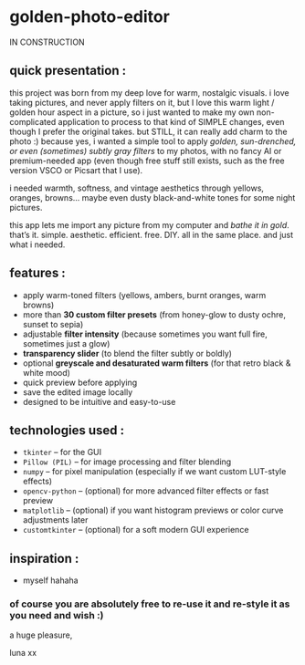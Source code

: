 # golden-photo-editor


IN CONSTRUCTION


## quick presentation :

this project was born from my deep love for warm, nostalgic visuals. i love taking pictures, and never apply filters on it, but I love this warm light / golden hour aspect in a picture,
so i just wanted to make my own non-complicated application to process to that kind of SIMPLE changes, even though I prefer the original takes.
but STILL, it can really add charm to the photo :)
because yes, i wanted a simple tool to apply *golden, sun-drenched, or even (sometimes) subtly gray filters* to my photos, with no fancy AI or premium-needed app (even though free stuff still exists, such as the free version VSCO or Picsart that I use). 

i needed warmth, softness, and vintage aesthetics through yellows, oranges, browns... maybe even dusty black-and-white tones for some night pictures.

this app lets me import any picture from my computer and *bathe it in gold*.  
that’s it. simple. aesthetic. efficient. free. DIY. all in the same place. and just what i needed.


## features :

- apply warm-toned filters (yellows, ambers, burnt oranges, warm browns)
- more than **30 custom filter presets** (from honey-glow to dusty ochre, sunset to sepia) 
- adjustable **filter intensity** (because sometimes you want full fire, sometimes just a glow)  
- **transparency slider** (to blend the filter subtly or boldly) 
- optional **greyscale and desaturated warm filters** (for that retro black & white mood)   
- quick preview before applying  
- save the edited image locally  
- designed to be intuitive and easy-to-use


## technologies used :

- `tkinter` – for the GUI  
- `Pillow (PIL)` – for image processing and filter blending  
- `numpy` – for pixel manipulation (especially if we want custom LUT-style effects)  
- `opencv-python` – (optional) for more advanced filter effects or fast preview  
- `matplotlib` – (optional) if you want histogram previews or color curve adjustments later  
- `customtkinter` – (optional) for a soft modern GUI experience


## inspiration :
- myself hahaha


### of course you are absolutely free to re-use it and re-style it as you need and wish :)


a huge pleasure, 


luna xx
